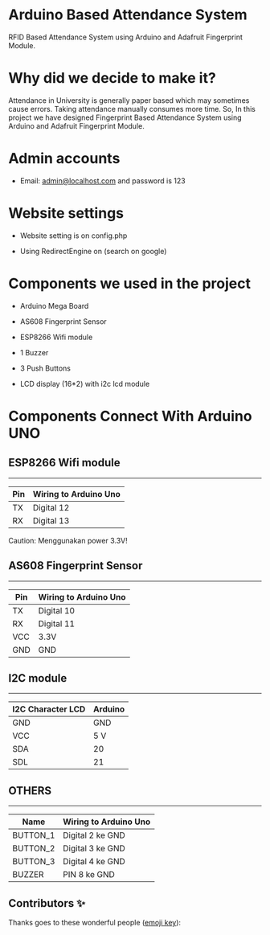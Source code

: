 Arduino Based Attendance System
===
RFID Based Attendance System using Arduino and Adafruit Fingerprint Module.

# Why did we decide to make it?
Attendance in University is generally paper based which may sometimes cause errors. Taking attendance manually consumes more time. So, In this project we have designed Fingerprint Based Attendance System using Arduino and Adafruit Fingerprint Module.


# Admin accounts
* Email: admin@localhost.com and password is 123

# Website settings
* Website setting is on config.php

* Using RedirectEngine on (search on google)

# Components we used in the project
* Arduino Mega Board

* AS608 Fingerprint Sensor

* ESP8266 Wifi module

* 1 Buzzer

* 3 Push Buttons

* LCD display (16*2) with i2c lcd module

# Components Connect With Arduino UNO

## ESP8266 Wifi module
---------------

|Pin   |    Wiring to Arduino Uno|
|------|-------------------------|
|TX    |    Digital 12           |
|RX    |    Digital 13           |

Caution: Menggunakan power 3.3V!


## AS608 Fingerprint Sensor
--------------------------------------------------

|Pin    |   Wiring to Arduino Uno|
|-------|------------------------|
TX      |   Digital 10
RX      |   Digital 11
VCC     |   3.3V
GND     |   GND

## I2C module
-------------

|I2C Character LCD |  Arduino|
|------------------|---------|
GND         	  |  GND
VCC        	    |  5 V
SDA        	    |  20
SDL         	  |  21

## OTHERS
-----------------

|Name           |   Wiring to Arduino Uno|
|---------------|------------------------|
BUTTON_1        |   Digital 2 ke GND
BUTTON_2        |   Digital 3 ke GND
BUTTON_3        |   Digital 4 ke GND
BUZZER          |   PIN 8 ke GND



## Contributors ✨
Thanks goes to these wonderful people ([emoji key](https://allcontributors.org/docs/en/emoji-key)):

<!-- ALL-CONTRIBUTORS-LIST:START - Do not remove or modify this section -->
<!-- prettier-ignore-start -->
<!-- markdownlint-disable -->